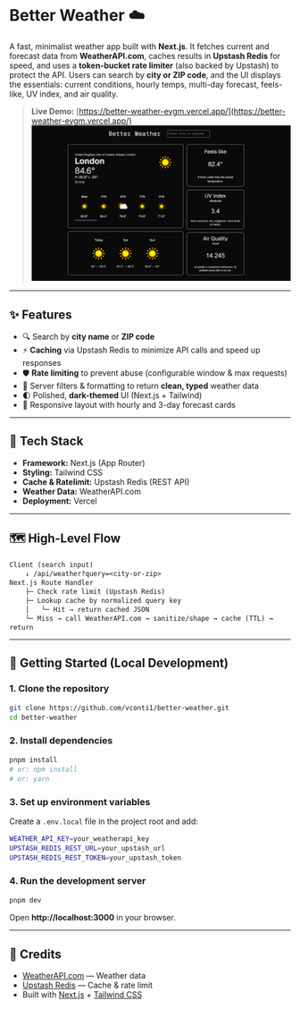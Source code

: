 # Better Weather ☁️

A fast, minimalist weather app built with **Next.js**. It fetches current and forecast data from **WeatherAPI.com**, caches results in **Upstash Redis** for speed, and uses a **token-bucket rate limiter** (also backed by Upstash) to protect the API. Users can search by **city or ZIP code**, and the UI displays the essentials: current conditions, hourly temps, multi-day forecast, feels-like, UV index, and air quality.

> **Live Demo:** [https://better-weather-evgm.vercel.app/](https://better-weather-evgm.vercel.app/)  
> ![Better Weather](public/better-weather-preview.PNG)

---

## ✨ Features

- 🔍 Search by **city name** or **ZIP code**
- ⚡ **Caching** via Upstash Redis to minimize API calls and speed up responses
- 🛡️ **Rate limiting** to prevent abuse (configurable window & max requests)
- 🧹 Server filters & formatting to return **clean, typed** weather data
- 🌓 Polished, **dark-themed** UI (Next.js + Tailwind)
- 📱 Responsive layout with hourly and 3-day forecast cards

---

## 🧰 Tech Stack

- **Framework:** Next.js (App Router)
- **Styling:** Tailwind CSS
- **Cache & Ratelimit:** Upstash Redis (REST API)
- **Weather Data:** WeatherAPI.com
- **Deployment:** Vercel

---

## 🗺️ High-Level Flow

```text
Client (search input)
    ↓ /api/weather?query=<city-or-zip>
Next.js Route Handler
    ├─ Check rate limit (Upstash Redis)
    ├─ Lookup cache by normalized query key
    │   └─ Hit → return cached JSON
    └─ Miss → call WeatherAPI.com → sanitize/shape → cache (TTL) → return
```

---

## 🚀 Getting Started (Local Development)

### 1. Clone the repository

```bash
git clone https://github.com/vconti1/better-weather.git
cd better-weather
```

### 2. Install dependencies
```bash
pnpm install
# or: npm install
# or: yarn
```

### 3. Set up environment variables
Create a `.env.local` file in the project root and add:
```bash
WEATHER_API_KEY=your_weatherapi_key
UPSTASH_REDIS_REST_URL=your_upstash_url
UPSTASH_REDIS_REST_TOKEN=your_upstash_token
```

### 4. Run the development server
```bash
pnpm dev
```
Open **http://localhost:3000** in your browser.

---

## 🙏 Credits

- [WeatherAPI.com](https://www.weatherapi.com) — Weather data  
- [Upstash Redis](https://upstash.com) — Cache & rate limit  
- Built with [Next.js](https://nextjs.org) + [Tailwind CSS](https://tailwindcss.com)
